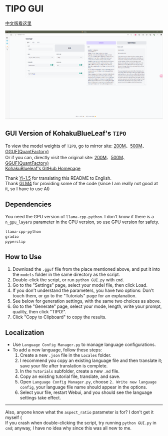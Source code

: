 # TIPO GUI

[中文版看这里](README.md)

![img.png](img.png)

## GUI Version of KohakuBlueLeaf's `TIPO`

To view the model weights of `TIPO`, go to mirror site: [200M](https://hf-mirror.com/KBlueLeaf/TIPO-200M)、[500M](https://hf-mirror.com/KBlueLeaf/TIPO-500M)、[GGUF(QuantFactory)](https://hf-mirror.com/QuantFactory/TIPO-500M-GGUF)  
Or if you can, directly visit the original site: [200M](https://huggingface.co/KBlueLeaf/TIPO-200M)、[500M](https://huggingface.co/KBlueLeaf/TIPO-500M)、[GGUF(QuantFactory)](https://huggingface.co/QuantFactory/TIPO-500M-GGUF)  
[KohakuBlueleaf's GitHub Homepage](https://github.com/KohakuBlueleaf)  

Thank [Yi-1.5](https://github.com/01-ai/Yi-1.5) for translating this README to English.  
Thank [GLM4](https://chatglm.cn/main/alltoolsdetail?lang=zh) for providing some of the code (since I am really not good
at it, so I have to use AI)  

## Dependencies

You need the GPU version of `llama-cpp-python`. I don't know if there is a `n_gpu_layers` parameter in the CPU version, so use GPU version for safety.

```
llama-cpp-python
gradio
pyperclip
```

## How to Use

1. Download the `.gguf` file from the place mentioned above, and put it into the `models` folder in the same directory
   as the script.
2. Double-click the script, or run `python GUI.py` with `cmd`.
3. Go to the "Settings" page, select your model file, then click Load.
4. If you don't understand the parameters, you have two options: Don't touch them, or go to the "Tutorials" page for an
   explanation.
5. See below for generation settings, with the same two choices as above.
6. Go to the "Generate" page, select your mode, length, write your prompt, quality, then click "TIPO!".
7. Click "Copy to Clipboard" to copy the results.

## Localization

- Use `Language Config Manager.py` to manage language configurations.
- To add a new language, follow these steps:
    1. Create a new `.json` file in the `Locales` folder.
    2. I recommend you copy an existing language file and then translate it; save your file after translation is
       complete.
    3. In the `Tutorials` subfolder, create a new `.md` file.
    4. Copy an existing tutorial file, translate, and save.
    5. Open `Language Config Manager.py`, choose `2. Write new language config`, your language file name should appear
       in the options.
    6. Select your file, restart Webui, and you should see the language settings take effect.

---

Also, anyone know what the `aspect_ratio` parameter is for? I don't get it myself (  
If you crash when double-clicking the script, try running `python GUI.py` in `cmd`; anyway, I have no idea why since
this was all new to me.